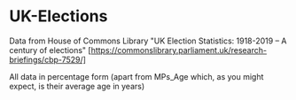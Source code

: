 # UK-Elections

Data from House of Commons Library "UK Election Statistics: 1918-2019 – A century of elections" [https://commonslibrary.parliament.uk/research-briefings/cbp-7529/]

All data in percentage form (apart from MPs_Age which, as you might expect, is their average age in years)
